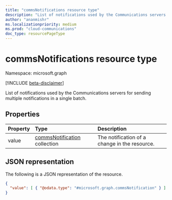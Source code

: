 ```yaml
---
title: "commsNotifications resource type"
description: "List of notifications used by the Communications servers for sending multiple notifications in a single batch."
author: "ananmishr"
ms.localizationpriority: medium
ms.prod: "cloud-communications"
doc_type: resourcePageType
---
```


# commsNotifications resource type

Namespace: microsoft.graph

[!INCLUDE [beta-disclaimer](../../includes/beta-disclaimer.md)]

List of notifications used by the Communications servers for sending multiple notifications in a single batch.

## Properties

| Property       | Type                                                 | Description                                   |
|:---------------|:-----------------------------------------------------|:----------------------------------------------|
| value          | [commsNotification](commsnotification.md) collection | The notification of a change in the resource. |

## JSON representation

The following is a JSON representation of the resource.

<!-- {
  "blockType": "resource",
  "optionalProperties": [

  ],
  "@odata.type": "microsoft.graph.commsNotifications"
}-->
```json
{
  "value": [ { "@odata.type": "#microsoft.graph.commsNotification" } ]
}
```

<!-- uuid: 8fcb5dbc-d5aa-4681-8e31-b001d5168d79
2015-10-25 14:57:30 UTC -->
<!--
{
  "type": "#page.annotation",
  "description": "commsNotifications resource",
  "keywords": "",
  "section": "documentation",
  "tocPath": "",
  "suppressions": []
}
-->


